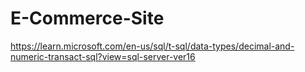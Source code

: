 # E-Commerce-Site

https://learn.microsoft.com/en-us/sql/t-sql/data-types/decimal-and-numeric-transact-sql?view=sql-server-ver16
